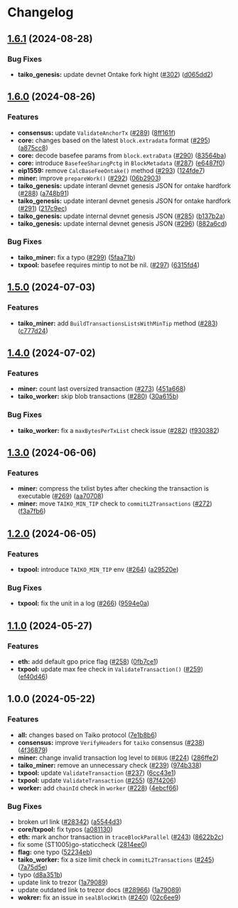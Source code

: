 # Changelog

## [1.6.1](https://github.com/taikoxyz/taiko-geth/compare/v1.6.0...v1.6.1) (2024-08-28)


### Bug Fixes

* **taiko_genesis:** update devnet Ontake fork hight ([#302](https://github.com/taikoxyz/taiko-geth/issues/302)) ([d065dd2](https://github.com/taikoxyz/taiko-geth/commit/d065dd2c3d005fb01590ecc82cda9c91678dfd13))

## [1.6.0](https://github.com/taikoxyz/taiko-geth/compare/v1.5.0...v1.6.0) (2024-08-26)


### Features

* **consensus:** update `ValidateAnchorTx` ([#289](https://github.com/taikoxyz/taiko-geth/issues/289)) ([8ff161f](https://github.com/taikoxyz/taiko-geth/commit/8ff161fb39b76ef15585d26033131433c4530a3e))
* **core:** changes based on the latest `block.extradata` format ([#295](https://github.com/taikoxyz/taiko-geth/issues/295)) ([a875cc8](https://github.com/taikoxyz/taiko-geth/commit/a875cc83b907b026b88da887ce0a0d46c91d6980))
* **core:** decode basefee params from `block.extraData` ([#290](https://github.com/taikoxyz/taiko-geth/issues/290)) ([83564ba](https://github.com/taikoxyz/taiko-geth/commit/83564ba6fc9c20b1fa28ff94d65d5e19211a1aa2))
* **core:** introduce `BasefeeSharingPctg` in `BlockMetadata` ([#287](https://github.com/taikoxyz/taiko-geth/issues/287)) ([e6487f0](https://github.com/taikoxyz/taiko-geth/commit/e6487f00ed74139fb4169cf4ccd70488d933a01a))
* **eip1559:** remove `CalcBaseFeeOntake()` method ([#293](https://github.com/taikoxyz/taiko-geth/issues/293)) ([124fde7](https://github.com/taikoxyz/taiko-geth/commit/124fde7e025d6ba88c5cf796d6a0a5fd19c21a19))
* **miner:** improve `prepareWork()` ([#292](https://github.com/taikoxyz/taiko-geth/issues/292)) ([06b2903](https://github.com/taikoxyz/taiko-geth/commit/06b29039cbf1f72d6163c0c4f658053acfcc5c47))
* **taiko_genesis:** update interanl devnet genesis JSON for ontake hardfork ([#288](https://github.com/taikoxyz/taiko-geth/issues/288)) ([a748b91](https://github.com/taikoxyz/taiko-geth/commit/a748b914abb1b5bc2a25fe40de6e38bb70e4235a))
* **taiko_genesis:** update interanl devnet genesis JSON for ontake hardfork ([#291](https://github.com/taikoxyz/taiko-geth/issues/291)) ([217c9ec](https://github.com/taikoxyz/taiko-geth/commit/217c9ec0f42f4785b44b8d2dbc4c046eb43e1d02))
* **taiko_genesis:** update internal devnet genesis JSON ([#285](https://github.com/taikoxyz/taiko-geth/issues/285)) ([b137b2a](https://github.com/taikoxyz/taiko-geth/commit/b137b2ac113dfe899bc538220cbdadf45b24f133))
* **taiko_genesis:** update internal devnet genesis JSON ([#296](https://github.com/taikoxyz/taiko-geth/issues/296)) ([882a6cd](https://github.com/taikoxyz/taiko-geth/commit/882a6cd3294cd1c74eac37fbc37c54e64f0dc363))


### Bug Fixes

* **taiko_miner:** fix a typo ([#299](https://github.com/taikoxyz/taiko-geth/issues/299)) ([5faa71b](https://github.com/taikoxyz/taiko-geth/commit/5faa71b531cc889fb66868380d9063e8c78c7646))
* **txpool:** basefee requires mintip to not be nil. ([#297](https://github.com/taikoxyz/taiko-geth/issues/297)) ([6315fd4](https://github.com/taikoxyz/taiko-geth/commit/6315fd49697701beb1f18b8c8c0a6bdf97e862d5))

## [1.5.0](https://github.com/taikoxyz/taiko-geth/compare/v1.4.0...v1.5.0) (2024-07-03)


### Features

* **taiko_miner:** add `BuildTransactionsListsWithMinTip` method ([#283](https://github.com/taikoxyz/taiko-geth/issues/283)) ([c777d24](https://github.com/taikoxyz/taiko-geth/commit/c777d24af16915030536564b8cb44346866ab0b1))

## [1.4.0](https://github.com/taikoxyz/taiko-geth/compare/v1.3.0...v1.4.0) (2024-07-02)


### Features

* **miner:** count last oversized transaction ([#273](https://github.com/taikoxyz/taiko-geth/issues/273)) ([451a668](https://github.com/taikoxyz/taiko-geth/commit/451a668d79bb9e41bb34dfb5fdbd1e0301977a9b))
* **taiko_worker:** skip blob transactions ([#280](https://github.com/taikoxyz/taiko-geth/issues/280)) ([30a615b](https://github.com/taikoxyz/taiko-geth/commit/30a615b4c3aafd0d395309035d58b86ff53c8eb0))


### Bug Fixes

* **taiko_worker:** fix a `maxBytesPerTxList` check issue ([#282](https://github.com/taikoxyz/taiko-geth/issues/282)) ([f930382](https://github.com/taikoxyz/taiko-geth/commit/f930382f4bf789bdc6c6fae5a410758a9f9bed7c))

## [1.3.0](https://github.com/taikoxyz/taiko-geth/compare/v1.2.0...v1.3.0) (2024-06-06)


### Features

* **miner:** compress the txlist bytes after checking the transaction is executable ([#269](https://github.com/taikoxyz/taiko-geth/issues/269)) ([aa70708](https://github.com/taikoxyz/taiko-geth/commit/aa70708a69d9612bf2dffd218db7e703de1654c1))
* **miner:** move `TAIKO_MIN_TIP` check to `commitL2Transactions` ([#272](https://github.com/taikoxyz/taiko-geth/issues/272)) ([f3a7fb6](https://github.com/taikoxyz/taiko-geth/commit/f3a7fb6311e9d59ba2fb55799b9eab614d488095))

## [1.2.0](https://github.com/taikoxyz/taiko-geth/compare/v1.1.0...v1.2.0) (2024-06-05)


### Features

* **txpool:** introduce `TAIKO_MIN_TIP` env ([#264](https://github.com/taikoxyz/taiko-geth/issues/264)) ([a29520e](https://github.com/taikoxyz/taiko-geth/commit/a29520e066809dda21af463272b6ec1ef1cdfcae))


### Bug Fixes

* **txpool:** fix the unit in a log ([#266](https://github.com/taikoxyz/taiko-geth/issues/266)) ([9594e0a](https://github.com/taikoxyz/taiko-geth/commit/9594e0a6a87d14bdaa594b3a31eec116ce24c948))

## [1.1.0](https://github.com/taikoxyz/taiko-geth/compare/v1.0.0...v1.1.0) (2024-05-27)


### Features

* **eth:** add default gpo price flag ([#258](https://github.com/taikoxyz/taiko-geth/issues/258)) ([0fb7ce1](https://github.com/taikoxyz/taiko-geth/commit/0fb7ce1999e6b8f4d39e78787525e236e007948f))
* **txpool:** update max fee check in `ValidateTransaction()` ([#259](https://github.com/taikoxyz/taiko-geth/issues/259)) ([ef40d46](https://github.com/taikoxyz/taiko-geth/commit/ef40d46c0efbda50f0a2b84987291a4b8f9f2a2d))

## 1.0.0 (2024-05-22)


### Features

* **all:** changes based on Taiko protocol ([7e1b8b6](https://github.com/taikoxyz/taiko-geth/commit/7e1b8b65a3f8b931a5f141281c6ff82ad17028d0))
* **consensus:** improve `VerifyHeaders` for `taiko` consensus ([#238](https://github.com/taikoxyz/taiko-geth/issues/238)) ([4f36879](https://github.com/taikoxyz/taiko-geth/commit/4f368792dc27d1e5c5d92f44b2d4b0a3f2986e02))
* **miner:** change invalid transaction log level to `DEBUG` ([#224](https://github.com/taikoxyz/taiko-geth/issues/224)) ([286ffe2](https://github.com/taikoxyz/taiko-geth/commit/286ffe2cbfd6e1b234c9ab3976b4daa60c8a24ce))
* **taiko_miner:** remove an unnecessary check ([#239](https://github.com/taikoxyz/taiko-geth/issues/239)) ([974b338](https://github.com/taikoxyz/taiko-geth/commit/974b338e20c3a2ff48ecfd0174c595d6cb02e935))
* **txpool:** update `ValidateTransaction` ([#237](https://github.com/taikoxyz/taiko-geth/issues/237)) ([6cc43e1](https://github.com/taikoxyz/taiko-geth/commit/6cc43e1d9c1ef34cba5fff2db3735ced3ad0a3a0))
* **txpool:** update `ValidateTransaction` ([#255](https://github.com/taikoxyz/taiko-geth/issues/255)) ([87f4206](https://github.com/taikoxyz/taiko-geth/commit/87f42062d9d02fd99be1f8c318baf573ef08135f))
* **worker:** add `chainId` check in `worker` ([#228](https://github.com/taikoxyz/taiko-geth/issues/228)) ([4ebcf66](https://github.com/taikoxyz/taiko-geth/commit/4ebcf6656c507c3164722148c16e76f7766fe52e))


### Bug Fixes

* broken url link ([#28342](https://github.com/taikoxyz/taiko-geth/issues/28342)) ([a5544d3](https://github.com/taikoxyz/taiko-geth/commit/a5544d35f6746c93d01e9c54c5bc5ef6567463b3))
* **core/txpool:** fix typos ([a081130](https://github.com/taikoxyz/taiko-geth/commit/a0811300815f1d4e79881113a102e91fdfeecdb8))
* **eth:** mark anchor transaction in `traceBlockParallel` ([#243](https://github.com/taikoxyz/taiko-geth/issues/243)) ([8622b2c](https://github.com/taikoxyz/taiko-geth/commit/8622b2cce09330fc4957e22be5bd4685675411d9))
* fix some (ST1005)go-staticcheck ([2814ee0](https://github.com/taikoxyz/taiko-geth/commit/2814ee0547cb49dddf182bad802f19100608d5f8))
* **flag:** one typo ([52234eb](https://github.com/taikoxyz/taiko-geth/commit/52234eb17299dbccb108f74cf9ac94cc44bc6d6a))
* **taiko_worker:** fix a size limit check in `commitL2Transactions` ([#245](https://github.com/taikoxyz/taiko-geth/issues/245)) ([7a75d5e](https://github.com/taikoxyz/taiko-geth/commit/7a75d5e6b42ee57fed4df8713049c71e9b08657a))
* typo ([d8a351b](https://github.com/taikoxyz/taiko-geth/commit/d8a351b58f147fc8e1527695ff7a3d19e6f3420b))
* update link to trezor ([1a79089](https://github.com/taikoxyz/taiko-geth/commit/1a79089193f2046c0cab60954bc05be2f52a2a90))
* update outdated link to trezor docs ([#28966](https://github.com/taikoxyz/taiko-geth/issues/28966)) ([1a79089](https://github.com/taikoxyz/taiko-geth/commit/1a79089193f2046c0cab60954bc05be2f52a2a90))
* **wokrer:** fix an issue in `sealBlockWith` ([#240](https://github.com/taikoxyz/taiko-geth/issues/240)) ([02c6ee9](https://github.com/taikoxyz/taiko-geth/commit/02c6ee9672c1b47ac534ec7224f45d9ab0652cdf))
